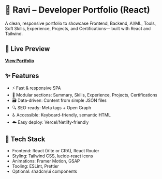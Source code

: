 ﻿# 🚀 Ravi – Developer Portfolio (React)
A clean, responsive portfolio to showcase Frontend, Backend, AI/ML, Tools, Soft Skills, Experience, Projects, and Certifications— built with React and Tailwind.

## 🔗 Live Preview
 **[View Portfolio](https://my-portfolio-black-seven-56.vercel.app/)**  


## ✨ Features
 - ⚡ Fast & responsive SPA
 - 🧩 Modular sections: Summary, Skills, Experience, Projects, Certifications
 - 🗃 Data-driven: Content from simple JSON files
 - 🔍 SEO-ready: Meta tags + Open Graph
 - ♿ Accessible: Keyboard-friendly, semantic HTML
 - ☁️ Easy deploy: Vercel/Netlify-friendly
   
## 🧱 Tech Stack
 - Frontend: React (Vite or CRA), React Router
 - Styling: Tailwind CSS, lucide-react icons
 - Animations: Framer Motion, GSAP
 - Tooling: ESLint, Prettier
 - Optional: shadcn/ui components

